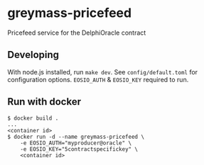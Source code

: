 
greymass-pricefeed
==================

Pricefeed service for the DelphiOracle contract

Developing
----------

With node.js installed, run `make dev`. See `config/default.toml` for configuration options. `EOSIO_AUTH` & `EOSIO_KEY` required to run.

Run with docker
---------------

```
$ docker build .
...
<container id>
$ docker run -d --name greymass-pricefeed \
    -e EOSIO_AUTH="myproducer@oracle" \
    -e EOSIO_KEY="5contractspecifickey" \
    <container id>
```

